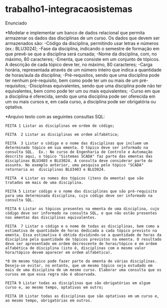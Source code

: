 # trabalho1-integracaosistemas
Enunciado

*Modelar e implementar um banco de dados relacional que permita armazenar os dados das disciplinas de um curso. Os dados que devem ser armazenados são:
    -Código da disciplina, permitindo usar letras e números (ex.: BLU3024);
    -Fase da disciplina, indicando o semestre de formação em que prevê-se que a disciplina será cursada; 
    -Nome da disciplina, com, no máximo, 80 caracteres;
    -Ementa, que consiste em um conjunto de tópicos.  A descrição de cada tópico deve ter, no máximo, 80 caracteres;
    -Carga horária, representada através de um número inteiro que indica a quantidade de horas/aula da disciplina;
    -Pré-requsitos, sendo que uma disciplina pode ter nenhum pré-requisito, bem como pode ter um ou mais de um pré-requisitos;
    -Disciplinas equivalentes, sendo que uma disciplina pode não ter equivalentes, bem como pode ter um ou mais equivalentes;
    -Curso em que a disciplina é oferecida, sendo que uma disciplina pode ser oferecida em um ou mais cursos e, em cada curso, a disciplina pode ser obrigatória ou optativa.

*Arquivo texto com as seguintes consultas SQL:

    FEITA 1 Listar as disciplinas em ordem de código;

    FEITA  2 Listar as disciplinas em ordem alfabética;

    FEITA  3 Listar o código e o nome das disciplinas que incluem um determinado tópico em sua ementa. O tópico deve ser informado na consulta SQL.  Ex.: No curso de Engenharia de Controle e Automação descrito aqui, o tópico "Sistemas SCADA" faz parte das ementas das disciplinas BLU3403 e BLU3024. A consulta deve considerar parte do assunto. No exemplo anterior, uma pesquisa pelo tópico "SCADA" retornaria as  disciplinas BLU3403 e BLU3024.

    FEITA  4 Listar os nomes dos tópicos (itens da ementa) que são tratados em mais de uma disciplina.

    FEITA 5 Listar código e o nome das disciplinas que são pré-requisito para uma determinada disciplina, cujo código deve ser informado na consulta SQL.

    FEITA 6 Listar os tópicos presentes na ementa de uma disciplina, cujo código deve ser informado na consulta SQL, e que não estão presentes nas ementas das disciplinas equivalentes.
    
    FEITA  7 Listar o código e o nome de todas as disciplinas, bem como a estimativa de quantidade de horas dedicada a cada tópico previsto na ementa. Essa estimativa é obtida dividindo-se a quantidade de horas da disciplina pela quantidade de tópicos previstos na ementa. O resultado deve ser apresentado em ordem decrescente de horas/tópico e em ordem alfabética de disciplina (isto é, disciplinas com o mesmo valor hora/tópico devem aparecer em ordem alfabética). 
    
    *8 Um mesmo tópico pode fazer parte da ementa de várias disciplinas. Deseja-se evitar, no entanto, que um mesmo tópico seja estudado em mais de uma disciplina de um mesmo curso. Elaborar uma consulta que os cursos em que essa regra não é observada.

    FEITA 9 Listar todas as disciplinas que são obrigatórias em algum curso e, ao mesmo tempo, optativas em outro;

    FEITA 10 Listar todas as disciplinas que são optativas em um curso e, ao mesmo tempo, obrigatórias em outros.

